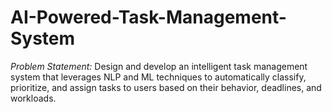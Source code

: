 # AI-Powered-Task-Management-System

*Problem Statement:*
Design and develop an intelligent task management system that leverages NLP and ML techniques to
automatically classify, prioritize, and assign tasks to users based on their behavior, deadlines, and
workloads.
